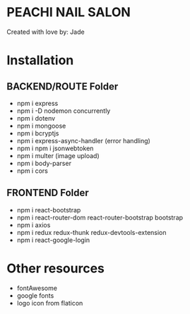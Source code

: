# PEACHI NAIL SALON

Created with love by: Jade

# Installation

## BACKEND/ROUTE Folder

- npm i express
- npm i -D nodemon concurrently
- npm i dotenv
- npm i mongoose
- npm i bcryptjs
- npm i express-async-handler (error handling)
- npm i npm i jsonwebtoken
- npm i multer (image upload)
- npm i body-parser
- npm i cors

## FRONTEND Folder

- npm i react-bootstrap
- npm i react-router-dom react-router-bootstrap bootstrap
- npm i axios
- npm i redux redux-thunk redux-devtools-extension
- npm i react-google-login

# Other resources

- fontAwesome
- google fonts
- logo icon from flaticon
